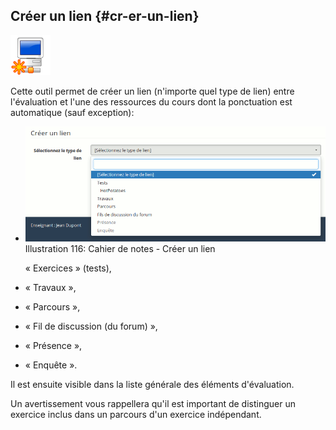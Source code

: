## Créer un lien {#cr-er-un-lien}

<img width="64px" src="../assets/image178.svg">

Cette outil permet de créer un lien (n&#039;importe quel type de lien) entre l&#039;évaluation et l&#039;une des ressources du cours dont la ponctuation est automatique (sauf exception):

*   ![](../assets/image180.png) Illustration 116: Cahier de notes - Créer un lien

    « Exercices » (tests),
*   « Travaux »,

*   « Parcours »,

*   « Fil de discussion (du forum) »,

*   « Présence »,

*   « Enquête ».

Il est ensuite visible dans la liste générale des éléments d&#039;évaluation.

Un avertissement vous rappellera qu&#039;il est important de distinguer un exercice inclus dans un parcours d&#039;un exercice indépendant.
